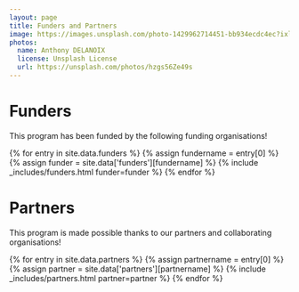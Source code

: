```yaml
---
layout: page
title: Funders and Partners
image: https://images.unsplash.com/photo-1429962714451-bb934ecdc4ec?ixlib=rb-1.2.1&ixid=MnwxMjA3fDB8MHxwaG90by1wYWdlfHx8fGVufDB8fHx8&auto=format&fit=crop&w=1650&q=80
photos:
  name: Anthony DELANOIX
  license: Unsplash License
  url: https://unsplash.com/photos/hzgs56Ze49s
---
```


# Funders

This program has been funded by the following funding organisations!

<div class="funders">
{% for entry in site.data.funders %}
    {% assign fundername = entry[0] %}
    {% assign funder = site.data['funders'][fundername] %}
    {% include _includes/funders.html funder=funder %}
{% endfor %}
</div>

# Partners

This program is made possible thanks to our partners and collaborating organisations!

<div class="partners">
{% for entry in site.data.partners %}
    {% assign partnername = entry[0] %}
    {% assign partner = site.data['partners'][partnername] %}
    {% include _includes/partners.html partner=partner %}
{% endfor %}
</div>
